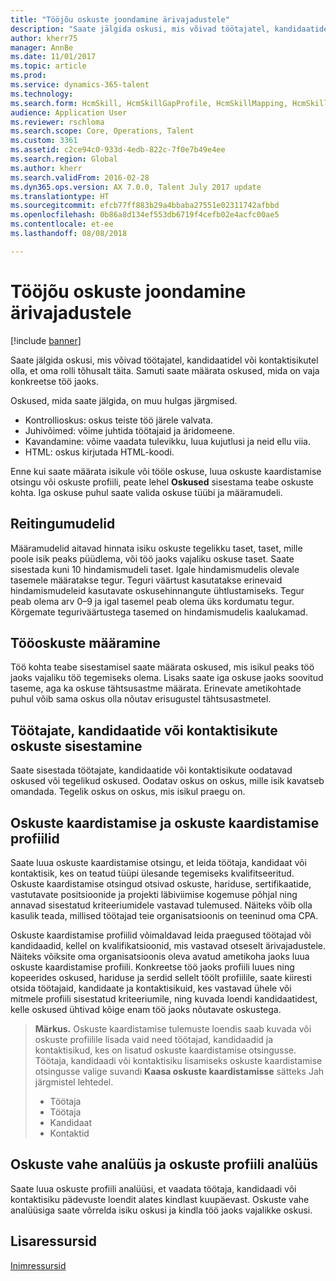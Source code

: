 ```yaml
---
title: "Tööjõu oskuste joondamine ärivajadustele"
description: "Saate jälgida oskusi, mis võivad töötajatel, kandidaatidel või kontaktisikutel olla, et oma rolli tõhusalt täita. Samuti saate määrata oskused, mida on vaja konkreetse töö jaoks."
author: kherr75
manager: AnnBe
ms.date: 11/01/2017
ms.topic: article
ms.prod: 
ms.service: dynamics-365-talent
ms.technology: 
ms.search.form: HcmSkill, HcmSkillGapProfile, HcmSkillMapping, HcmSkillType
audience: Application User
ms.reviewer: rschloma
ms.search.scope: Core, Operations, Talent
ms.custom: 3361
ms.assetid: c2ce94c0-933d-4edb-822c-7f0e7b49e4ee
ms.search.region: Global
ms.author: kherr
ms.search.validFrom: 2016-02-28
ms.dyn365.ops.version: AX 7.0.0, Talent July 2017 update
ms.translationtype: HT
ms.sourcegitcommit: efcb77ff883b29a4bbaba27551e02311742afbbd
ms.openlocfilehash: 0b86a8d134ef553db6719f4cefb02e4acfc00ae5
ms.contentlocale: et-ee
ms.lasthandoff: 08/08/2018

---
```


# <a name="align-workforce-skills-with-business-needs"></a>Tööjõu oskuste joondamine ärivajadustele

[!include [banner](includes/banner.md)]

Saate jälgida oskusi, mis võivad töötajatel, kandidaatidel või kontaktisikutel olla, et oma rolli tõhusalt täita. Samuti saate määrata oskused, mida on vaja konkreetse töö jaoks.

Oskused, mida saate jälgida, on muu hulgas järgmised.
-   Kontrollioskus: oskus teiste töö järele valvata.
-   Juhivõimed: võime juhtida töötajaid ja äridomeene.
-   Kavandamine: võime vaadata tulevikku, luua kujutlusi ja neid ellu viia.
-   HTML: oskus kirjutada HTML-koodi.

Enne kui saate määrata isikule või tööle oskuse, luua oskuste kaardistamise otsingu või oskuste profiili, peate lehel **Oskused** sisestama teabe oskuste kohta. Iga oskuse puhul saate valida oskuse tüübi ja määramudeli.

## <a name="rating-models"></a>Reitingumudelid
Määramudelid aitavad hinnata isiku oskuste tegelikku taset, taset, mille poole isik peaks püüdlema, või töö jaoks vajaliku oskuse taset. Saate sisestada kuni 10 hindamismudeli taset.  Igale hindamismudelis olevale tasemele määratakse tegur.  Teguri väärtust kasutatakse erinevaid hindamismudeleid kasutavate oskusehinnangute ühtlustamiseks.  Tegur peab olema arv 0–9 ja igal tasemel peab olema üks kordumatu tegur.  Kõrgemate teguriväärtustega tasemed on hindamismudelis kaalukamad.

## <a name="specify-job-skills"></a>Tööoskuste määramine
Töö kohta teabe sisestamisel saate määrata oskused, mis isikul peaks töö jaoks vajaliku töö tegemiseks olema.  Lisaks saate iga oskuse jaoks soovitud taseme, aga ka oskuse tähtsusastme määrata. Erinevate ametikohtade puhul võib sama oskus olla nõutav erisugustel tähtsusastmetel.

## <a name="enter-skills-for-workers-applicants-or-contacts"></a>Töötajate, kandidaatide või kontaktisikute oskuste sisestamine
Saate sisestada töötajate, kandidaatide või kontaktisikute oodatavad oskused või tegelikud oskused. Oodatav oskus on oskus, mille isik kavatseb omandada. Tegelik oskus on oskus, mis isikul praegu on.

## <a name="skill-mapping-and-skill-mapping-profiles"></a> Oskuste kaardistamise ja oskuste kaardistamise profiilid
Saate luua oskuste kaardistamise otsingu, et leida töötaja, kandidaat või kontaktisik, kes on teatud tüüpi ülesande tegemiseks kvalifitseeritud. Oskuste kaardistamise otsingud otsivad oskuste, hariduse, sertifikaatide, vastutavate positsioonide ja projekti läbiviimise kogemuse põhjal ning annavad sisestatud kriteeriumidele vastavad tulemused.  Näiteks võib olla kasulik teada, millised töötajad teie organisatsioonis on teeninud oma CPA.

Oskuste kaardistamise profiilid võimaldavad leida praegused töötajad või kandidaadid, kellel on kvalifikatsioonid, mis vastavad otseselt ärivajadustele.  Näiteks võiksite oma organisatsioonis oleva avatud ametikoha jaoks luua oskuste kaardistamise profiili. Konkreetse töö jaoks profiili luues ning kopeerides oskused, hariduse ja serdid sellelt töölt profiilile, saate kiiresti otsida töötajaid, kandidaate ja kontaktisikuid, kes vastavad ühele või mitmele profiili sisestatud kriteeriumile, ning kuvada loendi kandidaatidest, kelle oskused ühtivad kõige enam töö jaoks nõutavate oskustega.

> **Märkus.** Oskuste kaardistamise tulemuste loendis saab kuvada või oskuste profiilile lisada vaid need töötajad, kandidaadid ja kontaktisikud, kes on lisatud oskuste kaardistamise otsingusse. Töötaja, kandidaadi või kontaktisiku lisamiseks oskuste kaardistamise otsingusse valige suvandi **Kaasa oskuste kaardistamisse** sätteks Jah järgmistel lehtedel.
> 
> + Töötaja
> + Töötaja
> + Kandidaat
> + Kontaktid

## <a name="skill-gap-analysis-and-skill-profile-analysis"></a>Oskuste vahe analüüs ja oskuste profiili analüüs
Saate luua oskuste profiili analüüsi, et vaadata töötaja, kandidaadi või kontaktisiku pädevuste loendit alates kindlast kuupäevast. Oskuste vahe analüüsiga saate võrrelda isiku oskusi ja kindla töö jaoks vajalikke oskusi.  



<a name="additional-resources"></a>Lisaressursid
--------

[Inimressursid](index.md)




